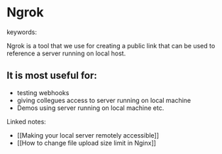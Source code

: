 # Ngrok
keywords: 

Ngrok is a tool that we use for creating a public link that can be used to reference a server running on local host. 

## It is most useful for:
- testing webhooks
- giving collegues access to server running on local machine
- Demos using server running on local machine etc. 

Linked notes: 

- [[Making your local server remotely accessible]]
- [[How to change file upload size limit in Nginx]]